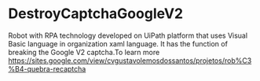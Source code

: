 # DestroyCaptchaGoogleV2
Robot with RPA technology developed on UiPath platform that uses Visual Basic language in organization xaml language. It has the function of breaking the Google V2 captcha.To learn more https://sites.google.com/view/cvgustavolemosdossantos/projetos/rob%C3%B4-quebra-recaptcha

